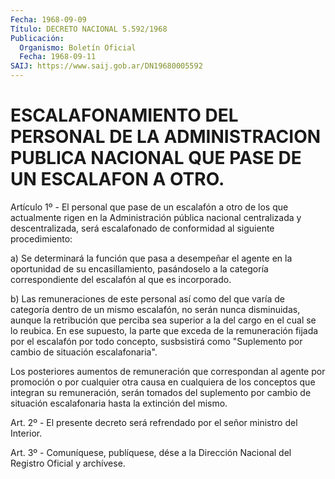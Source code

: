```yaml
---
Fecha: 1968-09-09
Título: DECRETO NACIONAL 5.592/1968
Publicación:
  Organismo: Boletín Oficial
  Fecha: 1968-09-11
SAIJ: https://www.saij.gob.ar/DN19680005592
---
```

# ESCALAFONAMIENTO DEL PERSONAL DE LA ADMINISTRACION PUBLICA NACIONAL QUE PASE DE UN ESCALAFON A OTRO.

<a id="1"></a>
Artículo 1º - El personal que pase de un escalafón a otro de los que actualmente rigen en la Administración pública nacional centralizada y descentralizada, será escalafonado de conformidad al siguiente procedimiento:

a) Se determinará la función que pasa a desempeñar el agente en la oportunidad de su encasillamiento, pasándoselo a la categoría correspondiente del escalafón al que es incorporado.

b) Las remuneraciones de este personal así como del que varía de categoría dentro de un mismo escalafón, no serán nunca disminuidas, aunque la retribución que perciba sea superior a la del cargo en el cual se lo reubica. En ese supuesto, la parte que exceda de la remuneración fijada por el escalafón por todo concepto, susbsistirá como "Suplemento por cambio de situación escalafonaria".

Los posteriores aumentos de remuneración que correspondan al agente por promoción o por cualquier otra causa en cualquiera de los conceptos que integran su remuneración, serán tomados del suplemento por cambio de situación escalafonaria hasta la extinción del mismo.

<a id="2"></a>
Art. 2º - El presente decreto será refrendado por el señor ministro del Interior.

<a id="3"></a>
Art. 3º - Comuníquese, publíquese, dése a la Dirección Nacional del Registro Oficial y archívese.